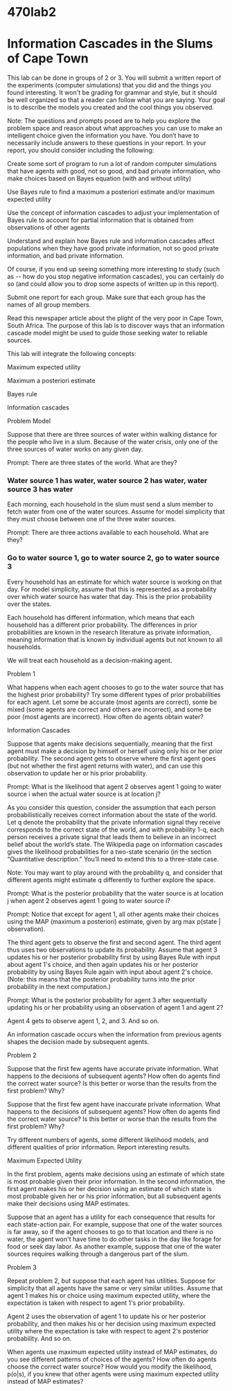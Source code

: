 # 470lab2
# Information Cascades in the Slums of Cape Town


This lab can be done in groups of 2 or 3. You will submit a written report of the experiments (computer simulations) that you did and the things you found interesting. It won't be grading for grammar and style, but it should be well organized so that a reader can follow what you are saying. Your goal is to describe the models you created and the cool things you observed.

Note: The questions and prompts posed are to help you explore the problem space and reason about what approaches you can use to make an intelligent choice given the information you have.  You don’t have to necessarily include answers to these questions in your report. In your report, you should consider including the following:

Create some sort of program to run a lot of random computer simulations that have agents with good, not so good, and bad private information, who make choices based on Bayes equation (with and without utility)

Use Bayes rule to find a maximum a posteriori estimate and/or maximum expected utility

Use the concept of information cascades to adjust your implementation of Bayes rule to account for partial information that is obtained from observations of other agents

Understand and explain how Bayes rule and information cascades affect populations when they have good private information, not so good private information, and bad private information.

Of course, if you end up seeing something more interesting to study (such as -- how do you stop negative information cascades), you can certainly do so (and could allow you to drop some aspects of written up in this report).

Submit one report for each group. Make sure that each group has the names of all group members.

Read this newspaper article about the plight of the very poor in Cape Town, South Africa. The purpose of this lab is to discover ways that an information cascade model might be used to guide those seeking water to reliable sources.

This lab will integrate the following concepts:

Maximum expected utility

Maximum a posteriori estimate

Bayes rule

Information cascades

Problem Model

Suppose that there are three sources of water within walking distance for the people who live in a slum. Because of the water crisis, only one of the three sources of water works on any given day.

Prompt: There are three states of the world. What are they?
### Water source 1 has water, water source 2 has water, water source 3 has water

Each morning, each household in the slum must send a slum member to fetch water from one of the water sources. Assume for model simplicity that they must choose between one of the three water sources.

Prompt: There are three actions available to each household. What are they?
### Go to water source 1, go to water source 2, go to water source 3

Every household has an estimate for which water source is working on that day. For model simplicity, assume that this is represented as a probability over which water source has water that day. This is the prior probability over the states.

Each household has different information, which means that each household has a different prior probability. The differences in prior probabilities are known in the research literature as private information, meaning information that is known by individual agents but not known to all households.

We will treat each household as a decision-making agent.

Problem 1

What happens when each agent chooses to go to the water source that has the highest prior probability? Try some different types of prior probabilities for each agent. Let some be accurate (most agents are correct), some be mixed (some agents are correct and others are incorrect), and some be poor (most agents are incorrect). How often do agents obtain water?

Information Cascades

Suppose that agents make decisions sequentially, meaning that the first agent must make a decision by himself or herself using only his or her prior probability. The second agent gets to observe where the first agent goes (but not whether the first agent returns with water), and can use this observation to update her or his prior probability.

Prompt: What is the likelihood that agent 2 observes agent 1 going to water source i when the actual water source is at location j?

As you consider this question, consider the assumption that each person probabilistically receives correct information about the state of the world.  Let q denote the probability that the private information signal they receive corresponds to the correct state of the world, and with probability 1-q, each person receives a private signal that leads them to believe in an incorrect belief about the world’s state.  The Wikipedia page on information cascades gives the likelihood probabilities for a two-state scenario (in the section “Quantitative description.”  You’ll need to extend this to a three-state case.

Note: You may want to play around with the probability q, and consider that different agents might estimate q differently to further explore the space.

Prompt: What is the posterior probability that the water source is at location j when agent 2 observes agent 1 going to water source i?

Prompt: Notice that except for agent 1, all other agents make their choices using the MAP (maximum a posteriori) estimate, given by arg max p(state | observation).

The third agent gets to observe the first and second agent. The third agent thus uses two observations to update its probability. Assume that agent 3 updates his or her posterior probability first by using Bayes Rule with input about agent 1's choice, and then again updates his or her posterior probability by using Bayes Rule again with input about agent 2's choice.  (Note: this means that the posterior probability turns into the prior probability in the next computation.)

Prompt: What is the posterior probability for agent 3 after sequentially updating his or her probability using an observation of agent 1 and agent 2?

Agent 4 gets to observe agent 1, 2, and 3. And so on.

An information cascade occurs when the information from previous agents shapes the decision made by subsequent agents.

Problem 2

Suppose that the first few agents have accurate private information. What happens to the decisions of subsequent agents? How often do agents find the correct water source? Is this better or worse than the results from the first problem? Why?

Suppose that the first few agent have inaccurate private information. What happens to the decisions of subsequent agents? How often do agents find the correct water source? Is this better or worse than the results from the first problem? Why?

Try different numbers of agents, some different likelihood models, and different qualities of prior information. Report interesting results.

Maximum Expected Utility

In the first problem, agents make decisions using an estimate of which state is most probable given their prior information. In the second information, the first agent makes his or her decision using an estimate of which state is most probable given her or his prior information, but all subsequent agents make their decisions using MAP estimates.

Suppose that an agent has a utility for each consequence that results for each state-action pair. For example, suppose that one of the water sources is far away, so if the agent chooses to go to that location and there is no water, the agent won't have time to do other tasks in the day like forage for food or seek day labor. As another example, suppose that one of the water sources requires walking through a dangerous part of the slum.

Problem 3

Repeat problem 2, but suppose that each agent has utilities. Suppose for simplicity that all agents have the same or very similar utilities. Assume that agent 1 makes his or choice using maximum expected utility, where the expectation is taken with respect to agent 1's prior probability.

Agent 2 uses the observation of agent 1 to update his or her posterior probability, and then makes his or her decision using maximum expected utility where the expectation is take with respect to agent 2's posterior probability. And so on.

When agents use maximum expected utility instead of MAP estimates, do you see different patterns of choices of the agents? How often do agents choose the correct water source? How would you modify the likelihood, p(o|s), if you knew that other agents were using maximum expected utility instead of MAP estimates?

